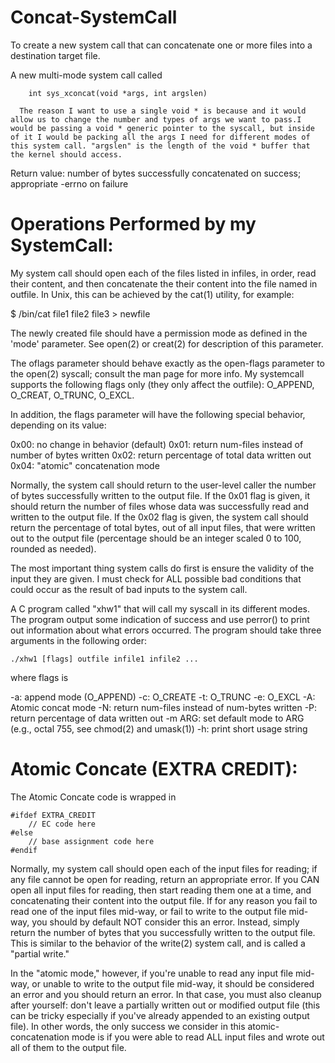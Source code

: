 Concat-SystemCall
=================

To create a new system call that can concatenate one or more files into a destination target file.

A new multi-mode system call called

	    int sys_xconcat(void *args, int argslen)

      The reason I want to use a single void * is because and it would allow us to change the number and types of args we want to pass.I would be passing a void * generic pointer to the syscall, but inside of it I would be packing all the args I need for different modes of this system call. "argslen" is the length of the void * buffer that the kernel should access.

Return value: number of bytes successfully concatenated on success;
              appropriate -errno on failure
              
Operations Performed by my SystemCall: 
=====================================
My system call should open each of the files listed in infiles, in order, read their content, and then concatenate the their content into the file named in outfile.  In Unix, this can be achieved by the cat(1) utility, for example:

$ /bin/cat file1 file2 file3 > newfile

The newly created file should have a permission mode as defined in the 'mode' parameter.  See open(2) or creat(2) for description of this parameter.

The oflags parameter should behave exactly as the open-flags parameter to the open(2) syscall; consult the man page for more info.  My systemcall supports the following flags only (they only affect the outfile): O_APPEND, O_CREAT,
O_TRUNC, O_EXCL.

In addition, the flags parameter will have the following special behavior, depending on its value:

0x00: no change in behavior (default)
0x01: return num-files instead of number of bytes written
0x02: return percentage of total data written out
0x04: "atomic" concatenation mode

Normally, the system call should return to the user-level caller the number of bytes successfully written to the output file.  If the 0x01 flag is given, it should return the number of files whose data was successfully read and written to the output file.  If the 0x02 flag is given, the system call should return the percentage of total bytes, out of all input files, that were written out to the output file (percentage should be an integer scaled 0 to 100, rounded as needed).

The most important thing system calls do first is ensure the validity of the input they are given.  I must check for ALL possible bad conditions that could occur as the result of bad inputs to the system call.

A C program called "xhw1" that will call my syscall in its different modes.  The program output some indication of success and use perror() to print out information about what errors occurred.  The program should take three arguments in the following order:

	./xhw1 [flags] outfile infile1 infile2 ...

where flags is

-a: append mode (O_APPEND)
-c: O_CREATE
-t: O_TRUNC
-e: O_EXCL
-A: Atomic concat mode
-N: return num-files instead of num-bytes written
-P: return percentage of data written out
-m ARG: set default mode to ARG (e.g., octal 755, see chmod(2) and umask(1))
-h: print short usage string

Atomic Concate (EXTRA CREDIT):
=============================

The Atomic Concate code is wrapped in

	#ifdef EXTRA_CREDIT
		// EC code here
	#else
		// base assignment code here
	#endif

Normally, my system call should open each of the input files for reading; if any file cannot be open for reading, return an appropriate error.  If you CAN open all input files for reading, then start reading them one at a time,
and concatenating their content into the output file.  If for any reason you fail to read one of the input files mid-way, or fail to write to the output file mid-way, you should by default NOT consider this an error.  Instead,
simply return the number of bytes that you successfully written to the output file.  This is similar to the behavior of the write(2) system call, and is called a "partial write."

In the "atomic mode," however, if you're unable to read any input file mid-way, or unable to write to the output file mid-way, it should be considered an error and you should return an error.  In that case, you must
also cleanup after yourself: don't leave a partially written out or modified output file (this can be tricky especially if you've already appended to an existing output file).  In other words, the only success we consider in this
atomic-concatenation mode is if you were able to read ALL input files and wrote out all of them to the output file.
